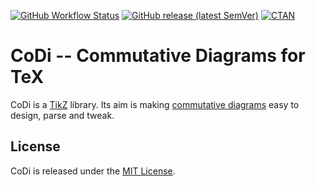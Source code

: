 [![GitHub Workflow Status][tests-shield]][tests-link]
[![GitHub release (latest SemVer)][release-shield]][release-link]
[![CTAN][ctan-shield]][ctan-link]

[tests-shield]: https://img.shields.io/github/workflow/status/paolobrasolin/commutative-diagrams/Tests?label=Nightly%20tests&logo=github
[tests-link]: https://github.com/paolobrasolin/commutative-diagrams/actions?query=workflow%3ATests+event%3Aschedule+branch%3Amaster
[release-shield]: https://img.shields.io/github/v/release/paolobrasolin/commutative-diagrams?label=Latest%20release&logo=github&sort=semver
[release-link]: https://github.com/paolobrasolin/commutative-diagrams/releases
[ctan-shield]: https://img.shields.io/ctan/v/commutative-diagrams?label=CTAN
[ctan-link]: https://ctan.org/pkg/commutative-diagrams

# CoDi -- Commutative Diagrams for TeX

CoDi is a [TikZ] library. Its aim is making [commutative diagrams] easy to design, parse and tweak.

[TikZ]: https://en.wikipedia.org/wiki/PGF/TikZ
[commutative diagrams]: https://en.wikipedia.org/wiki/Commutative_diagram

## License

CoDi is released under the [MIT License].

[MIT License]: https://opensource.org/licenses/MIT